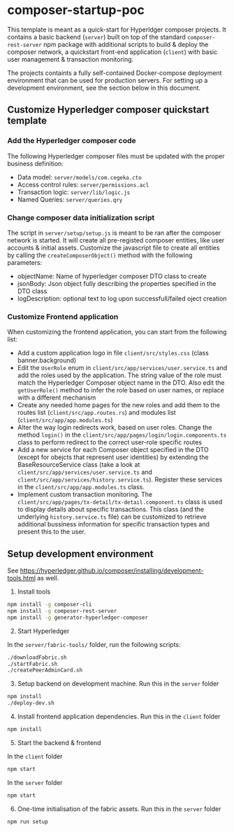 # composer-startup-poc

This template is meant as a quick-start for Hyperldger composer projects. It contains a basic backend (`server`) built on top of the standard `composer-rest-server` npm package with additional scripts to build & deploy the composer network, a quickstart front-end application (`client`) with basic user management & transaction monitoring.

The projects containts a fully self-contained Docker-compose deployment environment that can be used for production servers. For setting up a development environment, see the section below in this document.

## Customize Hyperledger composer quickstart template

### Add the Hyperledger composer code

The following Hyperledger composer files must be updated with the proper business definition:

- Data model: `server/models/com.cegeka.cto`
- Access control rules: `server/permissions.acl`
- Transaction logic: `server/lib/logic.js`
- Named Queries: `server/queries.qry`

### Change composer data initialization script

The script in `server/setup/setup.js` is meant to be ran after the composer network is started. It will create all pre-registed composer entities, like user accounts & initial assets.
Customize the javascript file to create all entities by calling the `createComposerObject()` method with the following parameters:

- objectName: Name of hyperledger composer DTO class to create
- jsonBody: Json object fully describing the properties specified in the DTO class
- logDescription: optional text to log upon successfull/failed oject creation

### Customize Frontend application

When customizing the frontend application, you can start from the following list:

- Add a custom application logo in file `client/src/styles.css` (class banner.background)
- Edit the `UserRole` enum in `client/src/app/services/user.service.ts` and add the roles used by the application. The string value of the role must match the Hyperledger Composer object name in the DTO. Also edit the `getUserRole()` method to infer the role based on user names, or replace with a different mechanism
- Create any needed home pages for the new roles and add them to the routes list (`client/src/app.routes.rs`) and modules list (`client/src/app/app.modules.ts`)
- Alter the way login redirects work, based on user roles. Change the method `login()` in the `client/src/app/pages/login/login.components.ts` class to perform redirect to the correct user-role specific routes
- Add a new service for each Composer object specified in the DTO (except for obejcts that represent user identities) by extending the BaseResourceService class (take a look at `client/src/app/services/user.service.ts` and  `client/src/app/services/history.service.ts`). Register these services in the `client/src/app/app.modules.ts` class.
- Implement custom transaction monitoring. The `client/src/app/pages/tx-detail/tx-detail.component.ts` class is used to display details about specific transactions. This class (and the underlying `history.service.ts` file) can be customized to retrieve additional bussiness information for specific transaction types and present this to the user.

## Setup development environment

See <https://hyperledger.github.io/composer/installing/development-tools.html> as well.

1. Install tools

```bash
npm install -g composer-cli
npm install -g composer-rest-server
npm install -g generator-hyperledger-composer
```

2. Start Hyperledger

In the `server/fabric-tools/` folder, run the following scripts:

```bash
./downloadFabric.sh
./startFabric.sh
./createPeerAdminCard.sh
```

3. Setup backend on development machine. Run this in the `server` folder

```bash
npm install
./deploy-dev.sh
```

4. Install frontend application dependencies. Run this in the `client` folder

```bash
npm install
```

5. Start the backend & frontend

In the `client` folder

```bash
npm start
```

In the `server` folder

```bash
npm start
```

6. One-time initialisation of the fabric assets. Run this in the `server` folder

```bash
npm run setup
```
